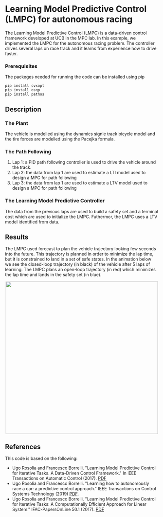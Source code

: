 # Learning Model Predictive Control (LMPC) for autonomous racing

The Learning Model Predictive Control (LMPC) is a data-driven control framework developed at UCB in the MPC lab. In this example, we implemented the LMPC for the autonomous racing problem. The controller drives several laps on race track and it learns from experience how to drive faster.

### Prerequisites

The packeges needed for running the code can be installed using pip

```
pip install cvxopt
pip install osqp
pip install pathos
```

## Description

### The Plant
The vehicle is modelled using the dynamics signle track bicycle model and the tire forces are modelled using the Pacejka formula.

### The Path Following
1) Lap 1: a PID path following controller is used to drive the vehicle around the track.
2) Lap 2: the data from lap 1 are used to estimate a LTI model used to design a MPC for path following
3) Lap 3: the data from lap 1 are used to estimate a LTV model used to design a MPC for path following

### The Learning Model Predictive Controller
The data from the previous laps are used to build a safety set and a terminal cost which are used to initialize the LMPC. Futhermor, the LMPC uses a LTV model identified from data.

## Results

The LMPC used forecast to plan the vehicle trajectory looking few seconds into the future. This trajectory is planned in order to minimize the lap time, but it is constrained to land in a set of safe states.
In the animation below we see the closed-loop trajectory (in black) of the vehicle after 5 laps of learning. The LMPC plans an open-loop trajectory (in red) which minimizes the lap time and lands in the safety set (in blue).

<p align="center">
<img src="https://github.com/urosolia/RacingLMPC/blob/master/src/ClosedLoop.gif" width="500" />
</p>

## References

This code is based on the following:

* Ugo Rosolia and Francesco Borrelli. "Learning Model Predictive Control for Iterative Tasks. A Data-Driven Control Framework." In IEEE Transactions on Automatic Control (2017). [PDF](https://ieeexplore.ieee.org/document/8039204/)
* Ugo Rosolia and Francesco Borrelli. "Learning how to autonomously race a car: a predictive control approach." IEEE Transactions on Control Systems Technology (2019) [PDF](https://ieeexplore.ieee.org/abstract/document/8896988).
* Ugo Rosolia and Francesco Borrelli. "Learning Model Predictive Control for Iterative Tasks: A Computationally Efficient Approach for Linear System." IFAC-PapersOnLine 50.1 (2017). [PDF](https://arxiv.org/pdf/1702.07064.pdf)
